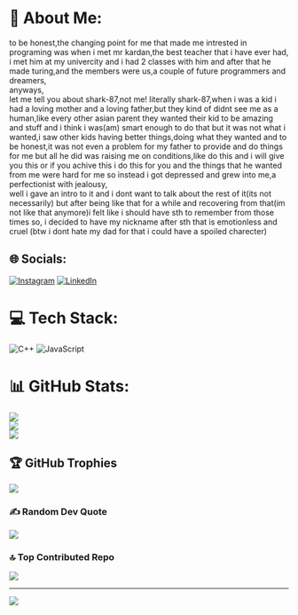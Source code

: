 # 💫 About Me:
to be honest,the changing point for me that made me intrested in programing was when i met mr kardan,the best teacher that i have ever had, i met him at my univercity and i had 2 classes with him and after that he made turing,and the members were us,a couple of future programmers and dreamers, <br>anyways,<br>let me tell you about shark-87,not me! literally shark-87,when i was a kid i  had a loving mother and a loving father,but they kind of didnt see me as a human,like every other asian parent they wanted their kid to be amazing and stuff and i think i was(am) smart enough to do that but it was not what i wanted,i saw other kids having better things,doing what they wanted and to be honest,it was not even a problem for my father to provide and do things for me but all he did was raising me on conditions,like do this and i will give you this or if you achive this i do this for you and the things that he wanted from me were hard for me so instead i got depressed and grew into me,a perfectionist with jealousy,<br>well i gave an intro to it and i dont want to talk about the rest of it(its not necessarily) but after being like that for a while and recovering from that(im not like that anymore)i felt like i should have sth to remember from those times so, i decided to have my nickname after sth that is emotionless and cruel
(btw i dont hate my dad for that i could have a spoiled charecter)


## 🌐 Socials:
[![Instagram](https://img.shields.io/badge/Instagram-%23E4405F.svg?logo=Instagram&logoColor=white)](https://instagram.com/alireza____mrd) [![LinkedIn](https://img.shields.io/badge/LinkedIn-%230077B5.svg?logo=linkedin&logoColor=white)](https://linkedin.com/in/https://www.linkedin.com/in/alireza-moradi-b18298248?utm_source=share&utm_campaign=share_via&utm_content=profile&utm_medium=android_app) 

# 💻 Tech Stack:
![C++](https://img.shields.io/badge/c++-%2300599C.svg?style=for-the-badge&logo=c%2B%2B&logoColor=white) ![JavaScript](https://img.shields.io/badge/javascript-%23323330.svg?style=for-the-badge&logo=javascript&logoColor=%23F7DF1E)
# 📊 GitHub Stats:
![](https://github-readme-stats.vercel.app/api?username=Shark-87&theme=jolly&hide_border=false&include_all_commits=false&count_private=false)<br/>
![](https://github-readme-streak-stats.herokuapp.com/?user=Shark-87&theme=jolly&hide_border=false)<br/>
![](https://github-readme-stats.vercel.app/api/top-langs/?username=Shark-87&theme=jolly&hide_border=false&include_all_commits=false&count_private=false&layout=compact)

## 🏆 GitHub Trophies
![](https://github-profile-trophy.vercel.app/?username=Shark-87&theme=neon&no-frame=true&no-bg=true&margin-w=4)

### ✍️ Random Dev Quote
![](https://quotes-github-readme.vercel.app/api?type=horizontal&theme=tokyonight)

### 🔝 Top Contributed Repo
![](https://github-contributor-stats.vercel.app/api?username=Shark-87&limit=5&theme=dark&combine_all_yearly_contributions=true)

---
[![](https://visitcount.itsvg.in/api?id=Shark-87&icon=0&color=6)](https://visitcount.itsvg.in)

<!-- Proudly created with GPRM ( https://gprm.itsvg.in ) -->
